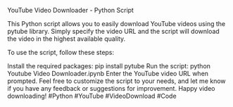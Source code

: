 YouTube Video Downloader - Python Script

This Python script allows you to easily download YouTube videos using the pytube library. Simply specify the video URL and the script will download the video in the highest available quality.

To use the script, follow these steps:

Install the required packages: pip install pytube
Run the script: python Youtube Video Downloader.ipynb
Enter the YouTube video URL when prompted.
Feel free to customize the script to your needs, and let me know if you have any feedback or suggestions for improvement.
Happy video downloading! #Python #YouTube #VideoDownload #Code
